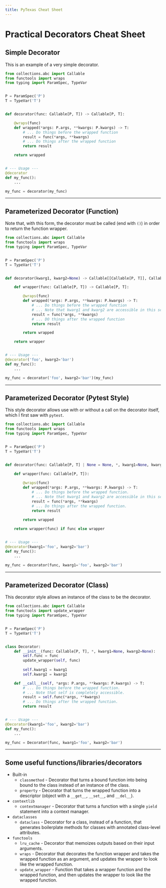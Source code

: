 ```yaml
---
title: PyTexas Cheat Sheet
---
```


# Practical Decorators Cheat Sheet

## Simple Decorator

This is an example of a very simple decorator.

```python
from collections.abc import Callable
from functools import wraps
from typing import ParamSpec, TypeVar


P = ParamSpec('P')
T = TypeVar('T')


def decorator(func: Callable[P, T]) -> Callable[P, T]:

    @wraps(func)
    def wrapped(*args: P.args, **kwargs: P.kwargs) -> T:
        # ... Do things before the wrapped function
        result = func(*args, **kwargs)
        # ... Do things after the wrapped function
        return result

    return wrapped


# --- Usage ---
@decorator
def my_func():
    ...

my_func = decorator(my_func)
```

---

## Parameterized Decorator (Function)

Note that, with this form, the decorator must be called (end with `()`) in order to return the function wrapper.

```python
from collections.abc import Callable
from functools import wraps
from typing import ParamSpec, TypeVar


P = ParamSpec('P')
T = TypeVar('T')


def decorator(kwarg1, kwarg2=None) -> Callable[[Callable[P, T]], Callable[P, T]]:

    def wrapper(func: Callable[P, T]) -> Callable[P, T]:

        @wraps(func)
        def wrapped(*args: P.args, **kwargs: P.kwargs) -> T:
            # ... Do things before the wrapped function
            # ... Note that kwarg1 and kwarg2 are accessible in this scope.
            result = func(*args, **kwargs)
            # ... DO things after the wrapped function
            return result

        return wrapped

    return wrapper


# --- Usage ---
@decorator('foo', kwarg2='bar')
def my_func():
    ...

my_func = decorator('foo', kwarg2='bar')(my_func)
```

---

## Parameterized Decorator (Pytest Style)

This style decorator allows use with or without a call on the decorator itself, which I first saw with `pytest`.

```python
from collections.abc import Callable
from functools import wraps
from typing import ParamSpec, TypeVar


P = ParamSpec('P')
T = TypeVar('T')


def decorator(func: Callable[P, T] | None = None, *, kwarg1=None, kwarg2=None) -> Callable[P, T]:

    def wrapper(func: Callable[P, T]):
        
        @wraps(func)
        def wrapped(*args: P.args, **kwargs: P.kwargs) -> T:
            # ... Do things before the wrapped function.
            # ... Note that kwarg1 and kwarg2 are accessible in this scope.
            result = func(*args, **kwargs)
            # ... Do things after the wrapped function.
            return result
        
        return wrapped

    return wrapper(func) if func else wrapper


# --- Usage ---
@decorator(kwarg1='foo', kwarg2='bar')
def my_func():
    ...

my_func = decorator(func, kwarg1='foo', kwarg2='bar')
```

---

## Parameterized Decorator (Class)

This decorator style allows an instance of the class to be the decorator.

```python
from collections.abc import Callable
from functools import update_wrapper
from typing import ParamSpec, TypeVar


P = ParamSpec('P')
T = TypeVar('T')


class Decorator:
    def __init__(func: Callable[P, T], *, kwarg1=None, kwarg2=None):
        self.func = func
        update_wrapper(self, func)
        
        self.kwarg1 = kwarg1
        self.kwarg2 = kwarg2

    def __call__(self, *args: P.args, **kwargs: P.kwargs) -> T:
        # ... Do things before the wrapped function.
        # ... Note that self is completely accessible.
        result = self.func(*args, **kwargs)
        # ... Do things after the wrapped function.
        return result


# --- Usage ---
@Decorator(kwarg1='foo', kwarg2='bar')
def my_func():
    ...

my_func = Decorator(func, kwarg1='foo', kwarg2='bar')
```

---

## Some useful functions/libraries/decorators

- Built-in
  - `classmethod` - Decorator that turns a bound function into being bound to the class instead of an instance of the class.
  - `property` - Decorator that turns the wrapped function into a descriptor (object with a `__get__`, `__set__`, 
    and `__del__`).
- `contextlib`
  - `contextmanager` - Decorator that turns a function with a single `yield` statement into a context manager.
- `dataclasses`
  - `dataclass` - Decorator for a class, instead of a function, that generates boilerplate methods for classes with annotated class-level attributes.
- `functools`
  - `lru_cache` - Decorator that memoizes outputs based on their input arguments.
  - `wraps` - Decorator that decorates the function wrapper and takes the wrapped function as an argument, and updates 
    the wrapper to look like the wrapped function.
  - `update_wrapper` - Function that takes a wrapper function and the wrapped function, and then updates the wrapper to 
    look like the wrapped function.

